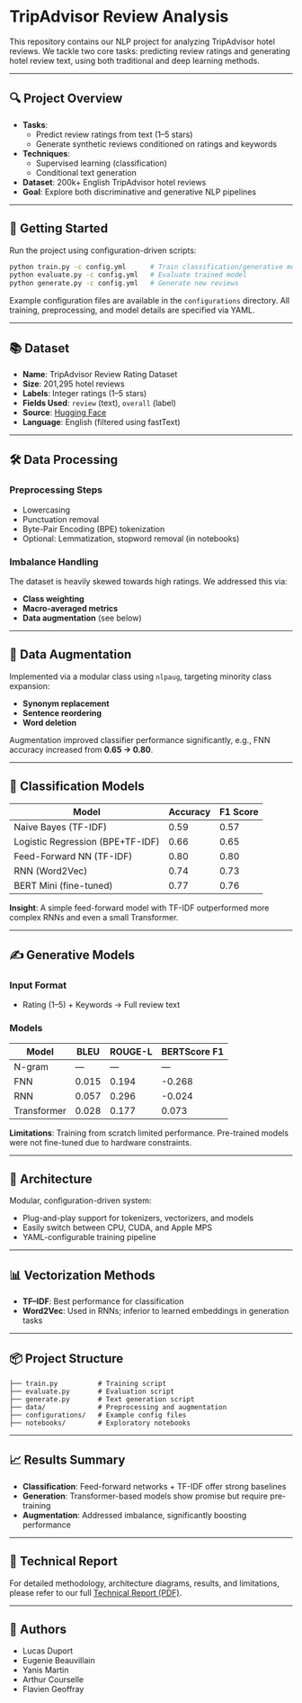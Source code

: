 # TripAdvisor Review Analysis

This repository contains our NLP project for analyzing TripAdvisor hotel reviews. We tackle two core tasks: predicting review ratings and generating hotel review text, using both traditional and deep learning methods.

---

## 🔍 Project Overview

- **Tasks**:
  - Predict review ratings from text (1–5 stars)
  - Generate synthetic reviews conditioned on ratings and keywords
- **Techniques**:
  - Supervised learning (classification)
  - Conditional text generation
- **Dataset**: 200k+ English TripAdvisor hotel reviews
- **Goal**: Explore both discriminative and generative NLP pipelines

---

## 🚀 Getting Started

Run the project using configuration-driven scripts:

```bash
python train.py -c config.yml      # Train classification/generative model
python evaluate.py -c config.yml   # Evaluate trained model
python generate.py -c config.yml   # Generate new reviews
```

Example configuration files are available in the `configurations` directory. All training, preprocessing, and model details are specified via YAML.

---

## 📚 Dataset

- **Name**: TripAdvisor Review Rating Dataset
- **Size**: 201,295 hotel reviews
- **Labels**: Integer ratings (1–5 stars)
- **Fields Used**: `review` (text), `overall` (label)
- **Source**: [Hugging Face](https://huggingface.co/datasets/jniimi/tripadvisor-review-rating)
- **Language**: English (filtered using fastText)

---

## 🛠️ Data Processing

### Preprocessing Steps

- Lowercasing  
- Punctuation removal  
- Byte-Pair Encoding (BPE) tokenization  
- Optional: Lemmatization, stopword removal (in notebooks)

### Imbalance Handling

The dataset is heavily skewed towards high ratings. We addressed this via:

- **Class weighting**
- **Macro-averaged metrics**
- **Data augmentation** (see below)

---

## 🔁 Data Augmentation

Implemented via a modular class using `nlpaug`, targeting minority class expansion:

- **Synonym replacement**
- **Sentence reordering**
- **Word deletion**

Augmentation improved classifier performance significantly, e.g., FNN accuracy increased from **0.65 → 0.80**.

---

## 🧠 Classification Models

| Model                        | Accuracy | F1 Score |
|-----------------------------|----------|----------|
| Naive Bayes (TF-IDF)        | 0.59     | 0.57     |
| Logistic Regression (BPE+TF-IDF) | 0.66 | 0.65     |
| Feed-Forward NN (TF-IDF)    | 0.80     | 0.80     |
| RNN (Word2Vec)              | 0.74     | 0.73     |
| BERT Mini (fine-tuned)      | 0.77     | 0.76     |

**Insight**: A simple feed-forward model with TF-IDF outperformed more complex RNNs and even a small Transformer.

---

## ✍️ Generative Models

### Input Format
- Rating (1–5) + Keywords → Full review text

### Models

| Model        | BLEU   | ROUGE-L | BERTScore F1 |
|--------------|--------|----------|----------------|
| N-gram       | —      | —        | —              |
| FNN          | 0.015  | 0.194    | -0.268         |
| RNN          | 0.057  | 0.296    | -0.024         |
| Transformer  | 0.028  | 0.177    | 0.073          |

**Limitations**: Training from scratch limited performance. Pre-trained models were not fine-tuned due to hardware constraints.

---

## 🧱 Architecture

Modular, configuration-driven system:

- Plug-and-play support for tokenizers, vectorizers, and models
- Easily switch between CPU, CUDA, and Apple MPS
- YAML-configurable training pipeline

---

## 📊 Vectorization Methods

- **TF–IDF**: Best performance for classification
- **Word2Vec**: Used in RNNs; inferior to learned embeddings in generation tasks

---

## 📦 Project Structure

```
├── train.py          # Training script
├── evaluate.py       # Evaluation script
├── generate.py       # Text generation script
├── data/             # Preprocessing and augmentation
├── configurations/   # Example config files
├── notebooks/        # Exploratory notebooks
```

---

## 📈 Results Summary

- **Classification**: Feed-forward networks + TF-IDF offer strong baselines
- **Generation**: Transformer-based models show promise but require pre-training
- **Augmentation**: Addressed imbalance, significantly boosting performance

---

## 📄 Technical Report

For detailed methodology, architecture diagrams, results, and limitations, please refer to our full [Technical Report (PDF)](./TechnicalReport.pdf).

---

## 👥 Authors

- Lucas Duport  
- Eugenie Beauvillain  
- Yanis Martin  
- Arthur Courselle  
- Flavien Geoffray